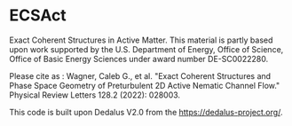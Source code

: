 # ECSAct
Exact Coherent Structures in Active Matter.
This material is partly based upon work supported by the U.S. Department of Energy, Office of Science, Office of Basic Energy Sciences under award number DE-SC0022280.

Please cite as : 
Wagner, Caleb G., et al. "Exact Coherent Structures and Phase Space Geometry of Preturbulent 2D Active Nematic Channel Flow." Physical Review Letters 128.2 (2022): 028003.

This code is built upon Dedalus V2.0 from the https://dedalus-project.org/.
